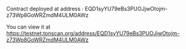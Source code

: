 Contract deployed at address : EQD1syYU79eBs3PUOJjwOtojm-z73Wp8GoWRZmdM4ULM0AWz

You can view it at https://testnet.tonscan.org/address/EQD1syYU79eBs3PUOJjwOtojm-z73Wp8GoWRZmdM4ULM0AWz